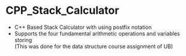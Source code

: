 # CPP_Stack_Calculator
- C++ Based Stack Calculator with using postfix notation  
- Supports the four fundamental arithmetic operations and variables storing  
(This was done for the data structure course assignment of UB)
